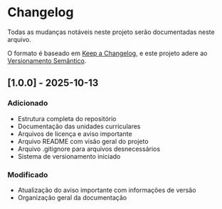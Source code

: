 # Changelog

Todas as mudanças notáveis neste projeto serão documentadas neste arquivo.

O formato é baseado em [Keep a Changelog](https://keepachangelog.com/pt-BR/1.0.0/),
e este projeto adere ao [Versionamento Semântico](https://semver.org/lang/pt-BR/spec/v2.0.0.html).

## [1.0.0] - 2025-10-13

### Adicionado
- Estrutura completa do repositório
- Documentação das unidades curriculares
- Arquivos de licença e aviso importante
- Arquivo README com visão geral do projeto
- Arquivo .gitignore para arquivos desnecessários
- Sistema de versionamento iniciado

### Modificado
- Atualização do aviso importante com informações de versão
- Organização geral da documentação
